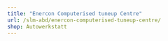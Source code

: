 ```yaml
---
title: "Enercon Computerised tuneup Centre"
url: /slm-abd/enercon-computerised-tuneup-centre/
shop: Autowerkstatt
---
```


